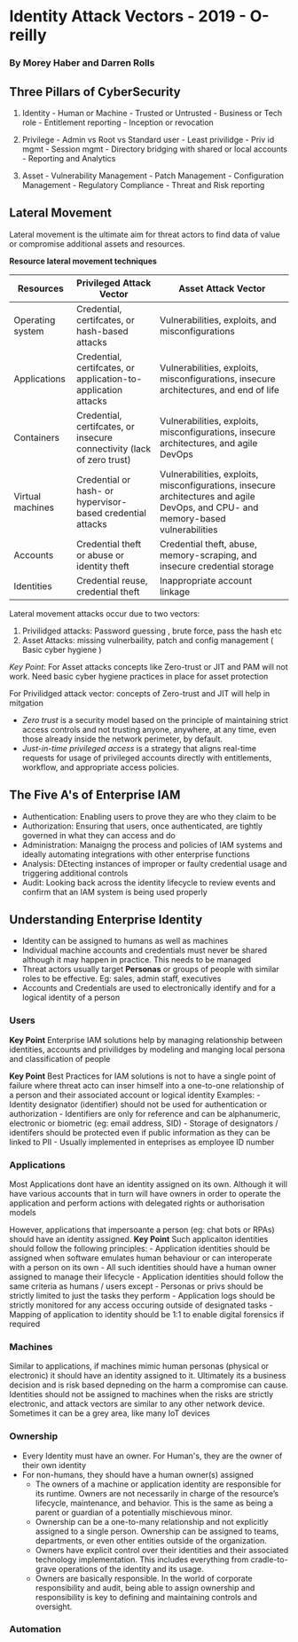 # Identity Attack Vectors - 2019 - O-reilly

### By Morey Haber and Darren Rolls

## Three Pillars of CyberSecurity
  1. Identity
    - Human or Machine
    - Trusted or Untrusted
    - Business or Tech role
    - Entitlement reporting
    - Inception or revocation
    
  2. Privilege
    - Admin vs Root vs Standard user
    - Least privilidge
    - Priv id mgmt
    - Session mgmt
    - Directory bridging with shared or local accounts
    - Reporting and Analytics
    
  3. Asset
    - Vulnerability Management
    - Patch Management
    - Configuration Management
    - Regulatory Compliance
    - Threat and Risk reporting
    


## Lateral Movement

Lateral movement is the ultimate aim for threat actors to find data of value or compromise additional assets and resources.

**Resource lateral movement techniques**

Resources | Privileged Attack Vector | Asset Attack Vector
---|---|---
Operating system | Credential, certifcates, or hash-based attacks | Vulnerabilities, exploits, and misconfigurations
Applications | Credential, certifcates, or application-to-application attacks | Vulnerabilities, exploits, misconfigurations, insecure architectures, and end of life
Containers | Credential, certifcates, or insecure connectivity (lack of zero trust) | Vulnerabilities, exploits, misconfigurations, insecure architectures, and agile DevOps
Virtual machines | Credential or hash- or hypervisor-based credential attacks | Vulnerabilities, exploits, misconfigurations, insecure architectures and agile DevOps, and CPU- and memory-based vulnerabilities
Accounts | Credential theft or abuse or identity theft | Credential theft, abuse, memory-scraping, and insecure credential storage 
Identities | Credential reuse, credential theft | Inappropriate account linkage

Lateral movement attacks occur due to two vectors:
1. Privilidged attacks: Password guessing , brute force, pass the hash etc
2. Asset Attacks: missing vulnerbaility, patch and config management ( Basic cyber hygiene )

*Key Point*: For Asset attacks concepts like Zero-trust or JIT and PAM will not work. Need basic cyber hygiene practices in place for asset protection

For Privilidged attack vector: concepts of Zero-trust and JIT will help in mitgation
 - *Zero trust* is a security model based on the principle of maintaining strict access controls and not trusting anyone, anywhere, at any time, even those already inside the network perimeter, by default.
 - *Just-in-time privileged access* is a strategy that aligns real-time requests for usage of privileged accounts directly with entitlements, workflow, and appropriate access policies.
 

## The Five A's of Enterprise IAM

  - Authentication: Enabling users to prove they are who they claim to be
  - Authorization: Ensuring that users, once authenticated, are tightly governed in what they can access and do
  - Administration: Manaigng the process and policies of IAM systems and ideally automating integrations with other enterprise functions
  - Analysis: DEtecting instances of improper or faulty credential usage and triggering additional controls
  - Audit: Looking back across the identity lifecycle to review events and confirm that an IAM system is being used properly
 
 
## Understanding Enterprise Identity

 - Identity can be assigned to humans as well as machines
 - Individual machine accounts and credentials must never be shared although it may happen in practice. This needs to be managed
 - Threat actors usually target **Personas** or groups of people with similar roles to be effective. Eg: sales, admin staff, executives
 - Accounts and Credentials are used to electronically identify and for a logical identity of a person

### Users
**Key Point** Enterprise IAM solutions help by managing relationship between identities, accounts and privilidges by modeling and manging local persona and classification of people

**Key Point** Best Practices for IAM solutions is not to have a single point of failure where threat acto can inser himself into a one-to-one relationship of a person and their associated account or logical identity
  Examples: 
    - Identity designator (identifier) should not be used for authentication or authorization
    - Identifiers are only for reference and can be alphanumeric, electronic or biometric (eg: email address, SID)
    - Storage of designators / identifers should be protected even if public information as they can be linked to PII
    - Usually implemented in enteprises as employee ID number
    
 ### Applications
 
 Most Applications dont have an identity assigned on its own. Although it will have various accounts that in turn will have owners in order to operate the application and perform actions with delegated rights or authorisation models
 
 However, applications that impersoante a person (eg: chat bots or RPAs) should have an identity assigned.
 **Key Point** Such applicaiton identities should follow the following principles:
    - Application identities should be assigned when software emulates human behaviour or can interoperate with a person on its own
    - All such identities should have a human owner assigned to manage their lifecycle
    - Application identities should follow the same criteria as humans / users except
        - Personas or privs should be strictly limited to just the tasks they perform
        - Application logs should be strictly monitored for any access occuring outside of designated tasks
        - Mapping of application to identity should be 1:1 to enable digital forensics if required
 
 
### Machines
Similar to applications, if machines mimic human personas (physical or electronic) it should have an identity assigned to it. Ultimately its a business decision and is risk based depneding on the harm a compromise can cause.
Identities should not be assigned to machines when the risks are strictly electronic, and attack vectors are similar to any other network device.
Sometimes it can be a grey area, like many IoT devices

### Ownership
 - Every Identity must have an owner. For Human's, they are the owner of their own identity
 - For non-humans, they should have a human owner(s) assigned
      - The owners of a machine or application identity are responsible for its runtime. Owners are not necessarily in charge of the resource’s lifecycle, maintenance, and behavior. This is the same as being a parent or guardian of a potentially mischievous minor.
      - Ownership can be a one-to-many relationship and not explicitly assigned to a single person. Ownership can be assigned to teams, departments, or even other entities outside of the organization.
      - Owners have explicit control over their identities and their associated technology implementation. This includes everything from cradle-to-grave operations of the identity and its usage.
      - Owners are basically responsible. In the world of corporate responsibility and audit, being able to assign ownership and responsibility is key to defining and maintaining controls and oversight.
      
### Automation






